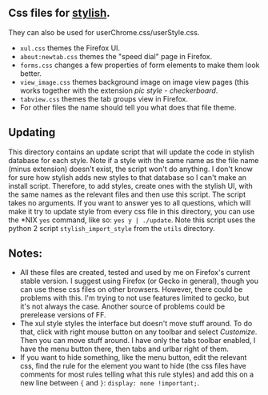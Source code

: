 ## Css files for [stylish](https://addons.mozilla.org/en-US/firefox/addon/stylish). 
They can also be used for userChrome.css/userStyle.css.
* `xul.css` themes the Firefox UI.
* `about:newtab.css` themes the "speed dial" page in Firefox.
* `forms.css` changes a few properties of form elements to make them look better.
* `view_image.css` themes background image on image view pages (this works together with the extension *pic style - checkerboard*.
* `tabview.css` themes the tab groups view in Firefox.
* For other files the name should tell you what does that file theme.

## Updating
This directory contains an update script that will update the code in stylish database for each style. Note if a style with the same name as the file name (minus extension) doesn't exist, the script won't do anything. I don't know for sure how stylish adds new styles to that database so I can't make an install script. Therefore, to add styles, create ones with the stylish UI, with the same names as the relevant files and then use this script. 
The script takes no arguments. If you want to answer yes to all questions, which will make it try to update style from every css file in this directory, you can use the *NIX `yes` command, like so: `yes y | ./update`.
Note this script uses the python 2 script `stylish_import_style` from the `utils` directory.

## Notes:
* All these files are created, tested and used by me on Firefox's current stable version. I suggest using Firefox (or Gecko in general), though you can use these css files on other browsers. However, there could be problems with this. I'm trying to not use features limited to gecko, but it's not always the case. Another source of problems could be prerelease versions of FF.
* The xul style styles the interface but doesn't move stuff around. To do that, click with right mouse button on any toolbar and select *Customize*. Then you can move stuff around. I have only the tabs toolbar enabled, I have the menu button there, then tabs and urlbar right of them.
* If you want to hide something, like the menu button, edit the relevant css, find the rule for the element you want to hide (the css files have comments for most rules telling what this rule styles) and add this on a new line between `{` and `}`: `display: none !important;`. 
